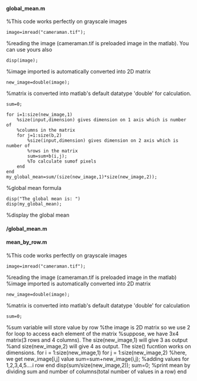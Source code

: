 #### global_mean.m
%This code works perfectly on grayscale images 

    image=imread("cameraman.tif");
%reading the image (cameraman.tif is preloaded image in the matlab). You can use yours also 

    disp(image);
%image imported is automatically converted into 2D matrix

    new_image=double(image);
%matrix is converted into matlab's default datatype 'double' for calculation. 

    sum=0;

    for i=1:size(new_image,1)
        %size(input,dimension) gives dimension on 1 axis which is number of
        %columns in the matrix
        for j=1:size(b,2)
            %size(input,dimension) gives dimension on 2 axis which is number of
            %rows in the matrix
            sum=sum+b(i,j);
            %To calculate sumof pixels
        end
    end
    my_global_mean=sum/(size(new_image,1)*size(new_image,2));
%global mean formula

    disp("The global mean is: ")
    disp(my_global_mean);
%display the global mean
#### /global_mean.m

#### mean_by_row.m
%This code works perfectly on grayscale images

    image=imread("cameraman.tif");
%reading the image (cameraman.tif is preloaded image in the matlab)
%image imported is automatically converted into 2D matrix

    new_image=double(image);
%matrix is converted into matlab's default datatype 'double' for calculation

    sum=0;
%sum variable will store value by row
%the image is 2D matrix so we use 2 for loop to access each element of the matrix
%suppose, we have 3x4 matrix(3 rows and 4 columns). The size(new_image,1) will give 3 as output
%and size(new_image,2) will give 4 as output. The size() fucntion works on dimensions. 
        for i = 1:size(new_image,1)
            for j = 1:size(new_image,2)
                %here, we get new_image[i,j] value
                sum=sum+new_image(i,j);
                %adding values for 1,2,3,4,5....i row
            end
                disp(sum/size(new_image,2));
            sum=0;
        %print mean by dividing sum and number of columns(total number of values in a row)
        end
